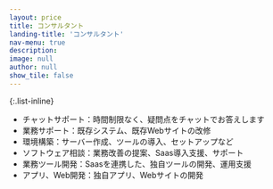 ```yaml
---
layout: price
title: コンサルタント
landing-title: 'コンサルタント'
nav-menu: true
description: 
image: null
author: null
show_tile: false
---
```

{:.list-inline}
- チャットサポート：時間制限なく、疑問点をチャットでお答えします
- 業務サポート：既存システム、既存Webサイトの改修
- 環境構築：サーバー作成、ツールの導入、セットアップなど
- ソフトウェア相談：業務改善の提案、Saas導入支援、サポート
- 業務ツール開発：Saasを連携した、独自ツールの開発、運用支援
- アプリ、Web開発：独自アプリ、Webサイトの開発

